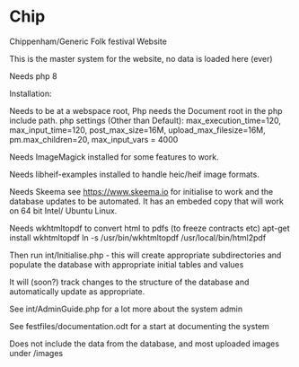 # Chip
Chippenham/Generic Folk festival Website

This is the master system for the website, no data is loaded here (ever)

Needs php 8

Installation:

Needs to be at a webspace root, Php needs the Document root in the php include path.
php settings (Other than Default): max_execution_time=120, max_input_time=120, post_max_size=16M, upload_max_filesize=16M,
              pm.max_children=20, max_input_vars = 4000

Needs ImageMagick installed for some features to work.

Needs libheif-examples installed to handle heic/heif image formats.

Needs Skeema see https://www.skeema.io for initialise to work and the database updates to be automated.  It has an embeded copy that will work on 64 bit Intel/ Ubuntu Linux.

Needs wkhtmltopdf to convert html to pdfs (to freeze contracts etc)
apt-get install wkhtmltopdf
ln -s /usr/bin/wkhtmltopdf /usr/local/bin/html2pdf

Then run int/Initialise.php - this will create appropriate subdirectories and populate the database 
with appropriate initial tables and values

It will (soon?) track changes to the structure of the database and automatically update as appropriate.

See int/AdminGuide.php for a lot more about the system admin

See festfiles/documentation.odt for a start at documenting the system

Does not include the data from the database, and most uploaded images under /images

